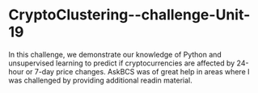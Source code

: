 # CryptoClustering--challenge-Unit-19
In this challenge, we demonstrate our knowledge of Python and unsupervised learning to predict if cryptocurrencies are affected by 24-hour or 7-day price changes. AskBCS was of great help in areas where I was challenged by providing additional readin material.
